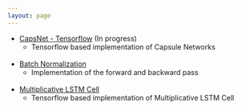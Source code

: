 ```yaml
---
layout: page
---
```


* [CapsNet - Tensorflow](https://github.com/mmz33/CapsNet) (In progress)
  * Tensorflow based implementation of Capsule Networks
<br><br>
* [Batch Normalization](https://github.com/mmz33/NN-Utils/blob/master/batch_norm.py)
  * Implementation of the forward and backward pass
<br><br>
* [Multiplicative LSTM Cell](https://github.com/mmz33/RNN-Cells/blob/master/mlstm.py)
  * Tensorflow based implementation of Multiplicative LSTM Cell
